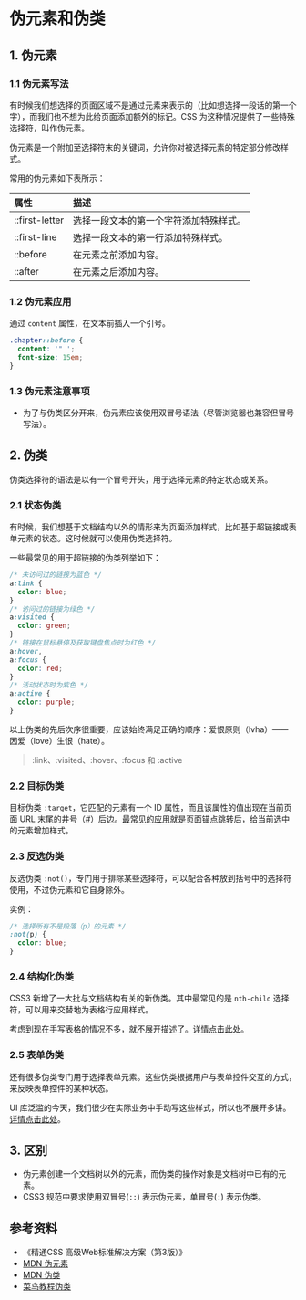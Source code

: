 # 伪元素和伪类

## 1. 伪元素

### 1.1 伪元素写法

有时候我们想选择的页面区域不是通过元素来表示的（比如想选择一段话的第一个字），而我们也不想为此给页面添加额外的标记。CSS 为这种情况提供了一些特殊选择符，叫作伪元素。  

伪元素是一个附加至选择符末的关键词，允许你对被选择元素的特定部分修改样式。  

常用的伪元素如下表所示：  

|属性|描述|
|:-- |:--|
|::first-letter|选择一段文本的第一个字符添加特殊样式。|
|::first-line|选择一段文本的第一行添加特殊样式。|
|::before|在元素之前添加内容。|
|::after|在元素之后添加内容。|

### 1.2 伪元素应用

通过 `content` 属性，在文本前插入一个引号。  

```css
.chapter::before {
  content: '" ';
  font-size: 15em;
}
```

### 1.3 伪元素注意事项

* 为了与伪类区分开来，伪元素应该使用双冒号语法（尽管浏览器也兼容但冒号写法）。  

## 2. 伪类

伪类选择符的语法是以有一个冒号开头，用于选择元素的特定状态或关系。  

### 2.1 状态伪类

有时候，我们想基于文档结构以外的情形来为页面添加样式，比如基于超链接或表单元素的状态。这时候就可以使用伪类选择符。  

一些最常见的用于超链接的伪类列举如下：

```css
/* 未访问过的链接为蓝色 */
a:link {
  color: blue;
}
/* 访问过的链接为绿色 */
a:visited {
  color: green;
}
/* 链接在鼠标悬停及获取键盘焦点时为红色 */
a:hover,
a:focus {
  color: red;
}
/* 活动状态时为紫色 */
a:active {
  color: purple;
}
```

以上伪类的先后次序很重要，应该始终满足正确的顺序：爱恨原则（lvha）—— 因爱（love）生恨（hate）。

> :link、:visited、:hover、:focus 和 :active

### 2.2 目标伪类

目标伪类 `:target`，它匹配的元素有一个 ID 属性，而且该属性的值出现在当前页面 URL 末尾的井号（#）后边。[最常见的应用](https://www.w3school.com.cn/tiy/t.asp?f=css_sel_target)就是页面锚点跳转后，给当前选中的元素增加样式。  

### 2.3 反选伪类

反选伪类 `:not()`，专门用于排除某些选择符，可以配合各种放到括号中的选择符使用，不过伪元素和它自身除外。 

实例：  
```css
/* 选择所有不是段落（p）的元素 */
:not(p) {
  color: blue;
}
```

### 2.4 结构化伪类

CSS3 新增了一大批与文档结构有关的新伪类。其中最常见的是 `nth-child` 选择符，可以用来交替地为表格行应用样式。  

考虑到现在手写表格的情况不多，就不展开描述了。[详情点击此处](https://www.w3school.com.cn/cssref/selector_nth-child.asp)。

### 2.5 表单伪类

还有很多伪类专门用于选择表单元素。这些伪类根据用户与表单控件交互的方式，来反映表单控件的某种状态。  

UI 库泛滥的今天，我们很少在实际业务中手动写这些样式，所以也不展开多讲。[详情点击此处](https://www.runoob.com/css/css-pseudo-classes.html)。

## 3. 区别

* 伪元素创建一个文档树以外的元素，而伪类的操作对象是文档树中已有的元素。
* CSS3 规范中要求使用双冒号(`::`) 表示伪元素，单冒号(`:`) 表示伪类。

## 参考资料

* 《精通CSS 高级Web标准解决方案（第3版）》
* [MDN 伪元素](https://developer.mozilla.org/zh-CN/docs/Web/CSS/Pseudo-elements)
* [MDN 伪类](https://developer.mozilla.org/zh-CN/docs/Web/CSS/Pseudo-classes)
* [菜鸟教程伪类](https://www.runoob.com/css/css-pseudo-classes.html)
